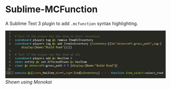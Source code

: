 # Sublime-MCFunction
A Sublime Text 3 plugin to add `.mcfunction` syntax highlighting.

![Demonstration of highlighting](pics/demo1.png)
*Shown using Monokai*
